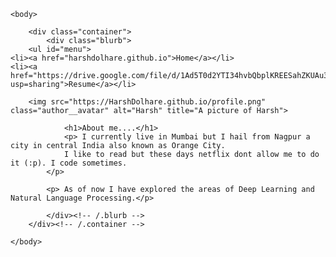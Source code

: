 
<html>
	
	<body>
		
		<div class="container">
    		<div class="blurb">
		<ul id="menu">
    <li><a href="harshdolhare.github.io">Home</a></li>
    <li><a href="https://drive.google.com/file/d/1Ad5T0d2YTI34hvbQbplKREESahZKUAu3/view?usp=sharing">Resume</a></li>
    
</ul>
		

		<img src="https://HarshDolhare.github.io/profile.png" class="author__avatar" alt="Harsh" title="A picture of Harsh">
		
        		<h1>About me....</h1>
				<p> I currently live in Mumbai but I hail from Nagpur a city in central India also known as Orange City.
				I like to read but these days netflix dont allow me to do it (:p). I code sometimes.
			</p>
			
			<p> As of now I have explored the areas of Deep Learning and Natural Language Processing.</p>
			
    		</div><!-- /.blurb -->
		</div><!-- /.container -->
		
	</body>
</html>

